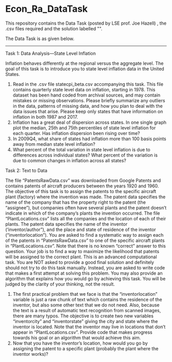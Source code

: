 # Econ_Ra_DataTask
This repository contains the Data Task (posted by LSE prof. Joe Hazell) , the .csv files required and the solution labelled "".

The Data Task is as given below. 
__________________________________

Task 1: Data Analysis—State Level Inflation

Inflation behaves differently at the regional versus the aggregate level. The goal of this task is to introduce you to state level inflation data in the United States.

1. Read in the .csv file statecpi_beta.csv accompanying this task. This file contains quarterly state level data on inflation, starting in 1978. This dataset has been hand coded from archival sources, and may contain mistakes or missing observations. Please briefly summarize any outliers in the data, patterns of missing data, and how you plan to deal with the data issues that arise. Please keep only states that have information on inflation in both 1987 and 2017.
2. Inflation has a great deal of dispersion across states. In one single graph plot the median, 25th and 75th percentiles of state level inflation for each quarter. Has inflation dispersion been rising over time?
3. In 2009Q4, what share of states had inflation more than 100 basis points away from median state level inflation?
4. What percent of the total variation in state level inflation is due to differences across individual states? What percent of the variation is due to common changes in inflation across all states?

Task 2: Text to Data

The file “PatentsRawData.csv” was downloaded from Google Patents and contains patents of aircraft producers between the years 1920 and 1960. The objective of this task is to assign the patents to the specific aircraft plant (factory) where the invention was made. The patent data specifies the name of the company that has the property right to the patent (the “assignee”), but companies often have several plants and the patent doesn’t indicate in which of the company’s plants the invention occurred. The file “PlantLocations.csv” lists all the companies and the location of each of their plants. The patent data specifies the name of the inventor (‘inventor/author”), and the place and state of residence of the inventor (“inventorlocation”). You are asked to find a systematic way to assign each of the patents in “PatentsRawData.csv” to one of the specific aircraft plants in “PlantLocations.csv”. Note that there is no known “correct” answer to this question. Your job is to find a way to maximize the likelihood that patents will be assigned to the correct plant. This is an advanced computational task. You are NOT asked to provide a good final solution and definitely should not try to do this task manually. Instead, you are asked to write code that makes a first attempt at solving this problem. You may also provide an algorithm that explains how you would go by achieving this task. You will be judged by the clarity of your thinking, not the result.

1. The first practical problem that we face is that the “inventorlocation” variable is just a raw chunk of text which contains the residence of the inventor, but also some other text that we do not need. Also, because the text is a result of automatic text recognition from scanned images, there are many typos. The objective is to create two new variables “inventorcity” and “inventorstate” giving the city and state where the inventor is located. Note that the inventor may live in locations that don’t appear in “PlantLocations.csv”. Provide code that makes progress towards
his goal or an algorithm that would achieve this aim.
2. Now that you have the inventor’s location, how would you go by assigning the patent to a specific plant (probably the plant where the inventor works)?
